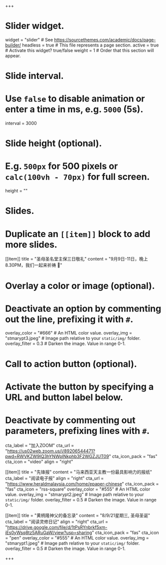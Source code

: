 +++
# Slider widget.
widget = "slider"  # See https://sourcethemes.com/academic/docs/page-builder/
headless = true  # This file represents a page section.
active = true  # Activate this widget? true/false
weight = 1  # Order that this section will appear.

# Slide interval.
# Use `false` to disable animation or enter a time in ms, e.g. `5000` (5s).
interval = 3000

# Slide height (optional).
# E.g. `500px` for 500 pixels or `calc(100vh - 70px)` for full screen.
height = ""

# Slides.
# Duplicate an `[[item]]` block to add more slides.
[[item]]
  title = "圣母圣名堂主保三日敬礼"
  content = "9月9日-11日，晚上8.30PM，我们一起来祈祷 :pray:"

  # Overlay a color or image (optional).
  #   Deactivate an option by commenting out the line, prefixing it with `#`.
  overlay_color = "#666"  # An HTML color value.
  overlay_img = "stmarypt3.jpeg"  # Image path relative to your `static/img/` folder.
  overlay_filter = 0.3  # Darken the image. Value in range 0-1.

  # Call to action button (optional).
  #   Activate the button by specifying a URL and button label below.
  #   Deactivate by commenting out parameters, prefixing lines with `#`.
  cta_label = "加入ZOOM"
  cta_url = "https://us02web.zoom.us/j/89206544471?pwd=RWVKZW9IQ3hYNWplNkphb3F2WGZJUT09"
  cta_icon_pack = "fas"
  cta_icon = "video"
  align  = "right"

[[item]]
  title = "先锋报"
  content = "马来西亚天主教一份最具影响力的报纸"
  cta_label = "阅读电子报"
  align = "right"
  cta_url = "https://www.heraldmalaysia.com/home/epaper-chinese"
  cta_icon_pack = "fas"
  cta_icon = "rss-square"
  overlay_color = "#555"  # An HTML color value.
  overlay_img = "stmarypt2.jpeg"  # Image path relative to your `static/img/` folder.
  overlay_filter = 0.5  # Darken the image. Value in range 0-1.

[[item]]
  title = "黄柄隆神父的备忘录"
  content = "8/9/21星期三, 圣母圣诞"
  cta_label = "阅读灵修日记"
  align = "right"
  cta_url = "https://drive.google.com/file/d/1tPsRYnbrkf5xm-iEs0yWsq8tz5ARuGaW/view?usp=sharing"
  cta_icon_pack = "fas"
  cta_icon = "pen"
  overlay_color = "#555"  # An HTML color value.
  overlay_img = "stmarypt1.jpeg"  # Image path relative to your `static/img/` folder.
  overlay_filter = 0.5  # Darken the image. Value in range 0-1.

+++
